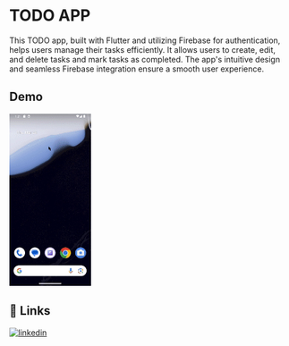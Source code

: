 
# TODO APP

This TODO app, built with Flutter and utilizing Firebase for authentication, helps users manage their tasks efficiently. It allows users to create, edit, and delete tasks and mark tasks as completed. The app's intuitive design and seamless Firebase integration ensure a smooth user experience.



## Demo

![App Screenshot](https://github.com/Abhinand-s/BHARAT_INTERN/blob/main/TO-DO/Android%20Emulator%20-%20Pixel_4_API_34_5554%202024-03-28%2013-22-02.gif)


## 🔗 Links

[![linkedin](https://img.shields.io/badge/linkedin-0A66C2?style=for-the-badge&logo=linkedin&logoColor=white)](https://www.linkedin.com/in/abhinands123)


